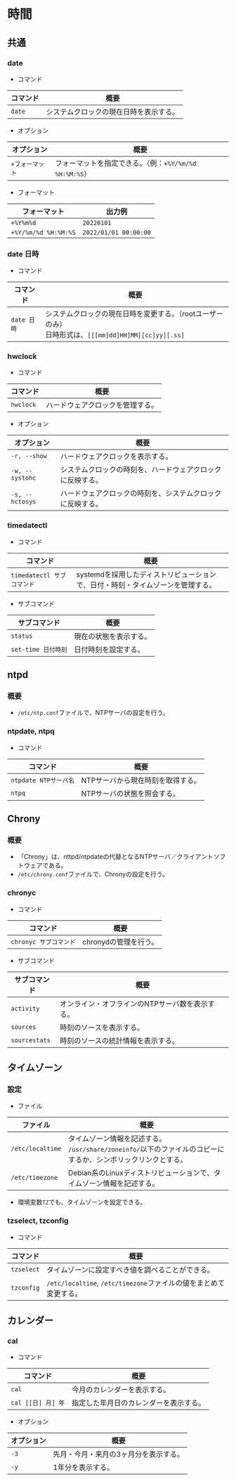 # 時間

## 共通

### date

- コマンド

|コマンド|概要|
|---|---|
|`date`|システムクロックの現在日時を表示する。|

- オプション

|オプション|概要|
|---|---|
|`+フォーマット`|フォーマットを指定できる。（例：`+%Y/%m/%d %H:%M:%S`）|

- フォーマット

| フォーマット         | 出力例                |
| -------------------- | --------------------- |
| `+%Y%m%d`            | `20220101`            |
| `+%Y/%m/%d %H:%M:%S` | `2022/01/01 00:00:00` |

### date 日時

- コマンド

| コマンド    | 概要                                                         |
| ----------- | ------------------------------------------------------------ |
| `date 日時` | システムクロックの現在日時を変更する。（rootユーザーのみ）<br />日時形式は、`[[[mm]dd]HH]MM[[cc]yy][.ss]` |

### hwclock

- コマンド

|コマンド|概要|
|---|---|
|`hwclock`|ハードウェアクロックを管理する。|

- オプション

| オプション      | 概要                                                       |
| --------------- | ---------------------------------------------------------- |
| `-r, --show`    | ハードウェアクロックを表示する。                           |
| `-w, --systohc` | システムクロックの時刻を、ハードウェアクロックに反映する。 |
| `-s, --hctosys` | ハードウェアクロックの時刻を、システムクロックに反映する。 |

### timedatectl

- コマンド

|コマンド|概要|
|---|---|
|`timedatectl サブコマンド`|systemdを採用したディストリビューションで、日付・時刻・タイムゾーンを管理する。|

- サブコマンド

| サブコマンド        | 概要                   |
| ------------------- | ---------------------- |
| `status`            | 現在の状態を表示する。 |
| `set-time 日付時刻` | 日付時刻を設定する。   |

## ntpd

### 概要

- `/etc/ntp.conf`ファイルで、NTPサーバの設定を行う。

### ntpdate, ntpq

- コマンド

|コマンド|概要|
|---|---|
|`ntpdate NTPサーバ名`|NTPサーバから現在時刻を取得する。|
|`ntpq`|NTPサーバの状態を照会する。|

## Chrony

### 概要

- 「Chrony」は、nttpd/ntpdateの代替となるNTPサーバ／クライアントソフトウェアである。
- `/etc/chrony.conf`ファイルで、Chronyの設定を行う。

### chronyc

- コマンド

|コマンド|概要|
|---|---|
|`chronyc サブコマンド`|chronydの管理を行う。|

- サブコマンド

| サブコマンド  | 概要                                            |
| ------------- | ----------------------------------------------- |
| `activity`    | オンライン・オフラインのNTPサーバ数を表示する。 |
| `sources`     | 時刻のソースを表示する。                        |
| `sourcestats` | 時刻のソースの統計情報を表示する。              |

## タイムゾーン

### 設定

- ファイル

| ファイル         | 概要                                                         |
| ---------------- | ------------------------------------------------------------ |
| `/etc/localtime` | タイムゾーン情報を記述する。<br />`/usr/share/zoneinfo/`以下のファイルのコピーにするか、シンボリックリンクとする。 |
| `/etc/timezone`  | Debian系のLinuxディストリビューションで、タイムゾーン情報を記述する。 |

- 環境変数`TZ`でも、タイムゾーンを設定できる。

### tzselect, tzconfig

- コマンド

|コマンド|概要|
|---|---|
|`tzselect`|タイムゾーンに設定すべき値を調べることができる。|
|`tzconfig`|`/etc/localtime`, `/etc/timezone`ファイルの値をまとめて変更する。|

## カレンダー

### cal

- コマンド

| コマンド           | 概要                                   |
| ------------------ | -------------------------------------- |
| `cal`              | 今月のカレンダーを表示する。           |
| `cal [[日] 月] 年` | 指定した年月日のカレンダーを表示する。 |

- オプション

| オプション | 概要                                  |
| ---------- | ------------------------------------- |
| `-3`       | 先月・今月・来月の3ヶ月分を表示する。 |
| `-y`       | 1年分を表示する。                     |
